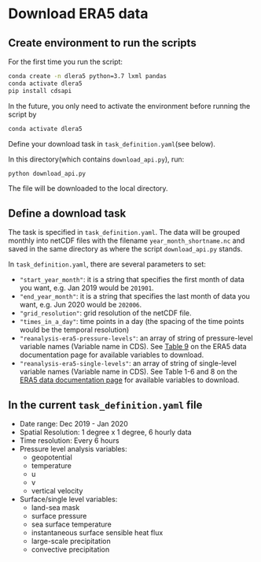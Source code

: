 # Download ERA5 data

## Create environment to run the scripts

For the first time you run the script:
```bash
conda create -n dlera5 python=3.7 lxml pandas
conda activate dlera5
pip install cdsapi
```

In the future, you only need to activate the environment before running the script by
```bash
conda activate dlera5
```
Define your download task in `task_definition.yaml`(see below).

In this directory(which contains `download_api.py`), run:
```bash
python download_api.py
```
The file will be downloaded to the local directory.

## Define a download task

The task is specified in `task_definition.yaml`. The data will be grouped monthly into netCDF files with the filename
`year_month_shortname.nc` and saved in the same directory as where the script `download_api.py` stands.

In `task_definition.yaml`, there are several parameters to set:
- `"start_year_month"`: it is a string that specifies the first month of data you want, e.g. Jan 2019 would be `201901`.
- `"end_year_month"`: it is a string that specifies the last month of data you want, e.g. Jun 2020 would be `202006`.
- `"grid_resolution"`: grid resolution of the netCDF file.
- `"times_in_a_day"`: time points in a day (the spacing of the time points would be the temporal resolution)
- `"reanalysis-era5-pressure-levels"`: an array of string of pressure-level variable names (Variable name in CDS). 
See [Table 9](https://confluence.ecmwf.int/pages/viewpage.action?pageId=82870405#ERA5:datadocumentation-Table9) on the 
ERA5 data documentation page for available variables to download.
- `"reanalysis-era5-single-levels"`: an array of string of single-level variable names (Variable name in CDS). 
See Table 1-6 and 8 on the 
[ERA5 data documentation page](https://confluence.ecmwf.int/pages/viewpage.action?pageId=82870405) for available 
variables to download.

## In the current `task_definition.yaml` file
- Date range: Dec 2019 - Jan 2020
- Spatial Resolution: 1 degree x 1 degree, 6 hourly data
- Time resolution: Every 6 hours
- Pressure level analysis variables:  
    - geopotential
    - temperature
    - u
    - v
    - vertical velocity
- Surface/single level variables:
    - land-sea mask
    - surface pressure
    - sea surface temperature
    - instantaneous surface sensible heat flux
    - large-scale precipitation
    - convective precipitation
